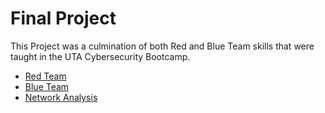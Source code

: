 # Final Project

This Project was a culmination of both Red and Blue Team skills that were taught in the UTA Cybersecurity Bootcamp.

- [Red Team](https://github.com/Nhiwins/Final-Project/blob/main/Red%20Team.md)
- [Blue Team](https://github.com/Nhiwins/Final-Project/blob/main/Blue%20Team.md)
- [Network Analysis](https://github.com/Nhiwins/Final-Project/blob/main/Network%20Analysis.md)

